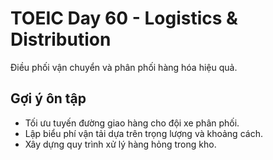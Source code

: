 # TOEIC Day 60 - Logistics & Distribution

Điều phối vận chuyển và phân phối hàng hóa hiệu quả.

## Gợi ý ôn tập
- Tối ưu tuyến đường giao hàng cho đội xe phân phối.
- Lập biểu phí vận tải dựa trên trọng lượng và khoảng cách.
- Xây dựng quy trình xử lý hàng hỏng trong kho.
